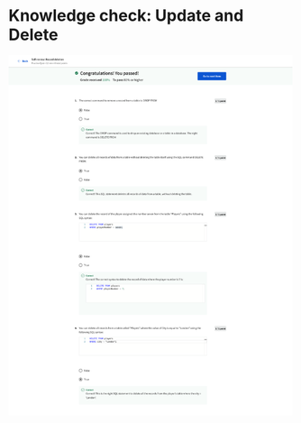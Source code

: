 # Knowledge check: Update and Delete

![screencapture-coursera-org-learn-intro-to-databases-back-end-development-quiz-hlc0w-self-review-record-deletion-attempt-2023-01-21-20_16_04.png](Knowledge%20check%20Update%20and%20Delete%209a22800c6ab9403689758f1608e36e7d/screencapture-coursera-org-learn-intro-to-databases-back-end-development-quiz-hlc0w-self-review-record-deletion-attempt-2023-01-21-20_16_04.png)